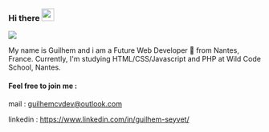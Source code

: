 ### Hi there <img src="https://media.giphy.com/media/hvRJCLFzcasrR4ia7z/giphy.gif" width="25px">

![](https://visitor-badge.glitch.me/badge?page_id=guilhemcv)

My name is Guilhem and i am a Future Web Developer 🚀 from Nantes, France. Currently, I'm studying HTML/CSS/Javascript and PHP at Wild Code School, Nantes.

<h4>Feel free to join me :</h4>

mail : guilhemcvdev@outlook.com

linkedin : https://www.linkedin.com/in/guilhem-seyvet/
